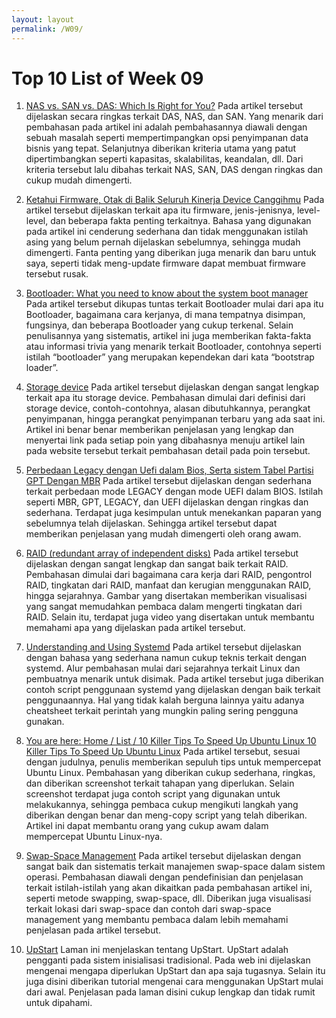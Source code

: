 ```yaml
---
layout: layout
permalink: /W09/
---
```

# Top 10 List of Week 09
1. [NAS vs. SAN vs. DAS: Which Is Right for You?](https://blog.seagate.com/business/nas-vs-san-vs-das-which-is-right-for-you/)
Pada artikel tersebut dijelaskan secara ringkas terkait DAS, NAS, dan SAN. Yang menarik dari pembahasan pada artikel ini adalah pembahasannya diawali dengan sebuah masalah seperti mempertimpangkan opsi penyimpanan data bisnis yang tepat. Selanjutnya diberikan kriteria utama yang patut dipertimbangkan seperti kapasitas, skalabilitas, keandalan, dll. Dari kriteria tersebut lalu dibahas terkait NAS, SAN, DAS dengan ringkas dan cukup mudah dimengerti.

2. [Ketahui Firmware, Otak di Balik Seluruh Kinerja Device Canggihmu](https://glints.com/id/lowongan/apa-itu-firmware/#.YKp41JMzb6D)
Pada artikel tersebut dijelaskan terkait apa itu firmware, jenis-jenisnya, level-level, dan beberapa fakta penting terkaitnya. Bahasa yang digunakan pada artikel ini cenderung sederhana dan tidak menggunakan istilah asing yang belum pernah dijelaskan sebelumnya, sehingga mudah dimengerti. Fanta penting yang diberikan juga menarik dan baru untuk saya, seperti tidak meng-update firmware dapat membuat firmware tersebut rusak.

3. [Bootloader: What you need to know about the system boot manager](https://www.ionos.com/digitalguide/server/configuration/what-is-a-bootloader/)
Pada artikel tersebut dikupas tuntas terkait Bootloader mulai dari apa itu Bootloader, bagaimana cara kerjanya, di mana tempatnya disimpan, fungsinya, dan beberapa Bootloader yang cukup terkenal. Selain penulisannya yang sistematis, artikel ini juga memberikan fakta-fakta atau informasi trivia yang menarik terkait Bootloader, contohnya seperti istilah “bootloader” yang merupakan kependekan dari kata “bootstrap loader”.

4. [Storage device](https://www.computerhope.com/jargon/s/stordevi.htm)
Pada artikel tersebut dijelaskan dengan sangat lengkap terkait apa itu storage device. Pembahasan dimulai dari definisi dari storage device, contoh-contohnya, alasan dibutuhkannya, perangkat penyimpanan, hingga perangkat penyimpanan terbaru yang ada saat ini. Artikel ini benar benar memberikan penjelasan yang lengkap dan menyertai link pada setiap poin yang dibahasnya menuju artikel lain pada website tersebut terkait pembahasan detail pada poin tersebut.

5. [Perbedaan Legacy dengan Uefi dalam Bios, Serta sistem Tabel Partisi GPT Dengan MBR](https://kirihut.blogspot.com/2016/05/perbedaan-legacy-dengan-uefi-dalam-bios.html)
Pada artikel tersebut dijelaskan dengan sederhana terkait perbedaan mode LEGACY dengan mode UEFI dalam BIOS. Istilah seperti MBR, GPT, LEGACY, dan UEFI dijelaskan dengan ringkas dan sederhana. Terdapat juga kesimpulan untuk menekankan paparan yang sebelumnya telah dijelaskan. Sehingga artikel tersebut dapat memberikan penjelasan yang mudah dimengerti oleh orang awam.

6. [RAID (redundant array of independent disks)](https://searchstorage.techtarget.com/definition/RAID)
Pada artikel tersebut dijelaskan dengan sangat lengkap dan sangat baik terkait RAID. Pembahasan dimulai dari bagaimana cara kerja dari RAID, pengontrol RAID, tingkatan dari RAID, manfaat dan kerugian menggunakan RAID, hingga sejarahnya. Gambar yang disertakan memberikan visualisasi yang sangat memudahkan pembaca dalam mengerti tingkatan dari RAID. Selain itu, terdapat juga video yang disertakan untuk membantu memahami apa yang dijelaskan pada artikel tersebut.

7. [Understanding and Using Systemd](https://www.linux.com/training-tutorials/understanding-and-using-systemd/)
Pada artikel tersebut dijelaskan dengan bahasa yang sederhana namun cukup teknis terkait dengan systemd. Alur pembahasan mulai dari sejarahnya terkait Linux dan pembuatnya menarik untuk disimak. Pada artikel tersebut juga diberikan contoh script penggunaan systemd yang dijelaskan dengan baik terkait penggunaannya. Hal yang tidak kalah berguna lainnya yaitu adanya cheatsheet terkait perintah yang mungkin paling sering pengguna gunakan.

8. [You are here: Home / List / 10 Killer Tips To Speed Up Ubuntu Linux 10 Killer Tips To Speed Up Ubuntu Linux](https://itsfoss.com/speed-up-ubuntu-1310/)
Pada artikel tersebut, sesuai dengan judulnya, penulis memberikan sepuluh tips untuk mempercepat Ubuntu Linux. Pembahasan yang diberikan cukup sederhana, ringkas, dan diberikan screenshot terkait tahapan yang diperlukan. Selain screenshot terdapat juga contoh script yang digunakan untuk melakukannya, sehingga pembaca cukup mengikuti langkah yang diberikan dengan benar dan meng-copy script yang telah diberikan. Artikel ini dapat membantu orang yang cukup awam dalam mempercepat Ubuntu Linux-nya.

9. [Swap-Space Management](https://www.geeksforgeeks.org/swap-space-management-in-operating-system/)
Pada artikel tersebut dijelaskan dengan sangat baik dan sistematis terkait manajemen swap-space dalam sistem operasi. Pembahasan diawali dengan pendefinisian dan penjelasan terkait istilah-istilah yang akan dikaitkan pada pembahasan artikel ini, seperti metode swapping, swap-space, dll. Diberikan juga visualisasi terkait lokasi dari swap-space dan contoh dari swap-space management yang membantu pembaca dalam lebih memahami penjelasan pada artikel tersebut.

10. [UpStart](https://www.digitalocean.com/community/tutorials/the-upstart-event-system-what-it-is-and-how-to-use-it)
Laman ini menjelaskan tentang UpStart. UpStart adalah pengganti pada sistem inisialisasi tradisional. Pada web ini dijelaskan mengenai mengapa diperlukan UpStart dan apa saja tugasnya. Selain itu juga disini diberikan tutorial mengenai cara menggunakan UpStart mulai dari awal. Penjelasan pada laman disini cukup lengkap dan tidak rumit untuk dipahami.
